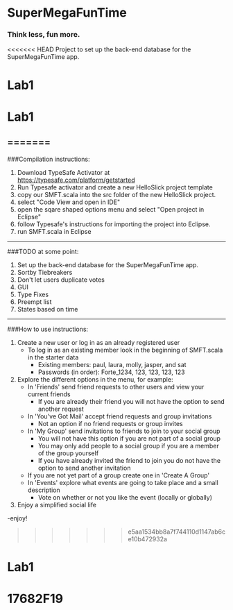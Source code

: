 SuperMegaFunTime
================
  
### Think less, fun more.
  


<<<<<<< HEAD
Project to set up the back-end database for the SuperMegaFunTime app.
# Lab1
# Lab1
=======
-------
###Compilation instructions:

1. Download TypeSafe Activator at https://typesafe.com/platform/getstarted
2. Run Typesafe activator and create a new HelloSlick project template
3. copy our SMFT.scala into the src folder of the new HelloSlick project.
4. select "Code View and open in IDE"
5. open the sqare shaped options menu and select "Open project in Eclipse"
6. follow Typesafe's instructions for importing the project into Eclipse.
7. run SMFT.scala in Eclipse

-------
###TODO at some point:
1. Set up the back-end database for the SuperMegaFunTime app.
2. Sortby Tiebreakers
3. Don't let users duplicate votes
4. GUI
5. Type Fixes
6. Preempt list
7. States based on time

-------
###How to use instructions:
1. Create a new user or log in as an already registered user
    - To log in as an existing member look in the beginning of SMFT.scala in the starter data
        - Existing members: paul, laura, molly, jasper, and sat
        - Passwords (in order): Forte_1234, 123, 123, 123, 123
2. Explore the different options in the menu, for example:
    - In 'Friends' send friend requests to other users and view your current friends
        - If you are already their friend you will not have the option to send another request
    - In 'You've Got Mail' accept friend requests and group invitations
        - Not an option if no friend requests or group invites
    - In 'My Group' send invitations to friends to join to your social group
        - You will not have this option if you are not part of a social group
        - You may only add people to a social group if you are a member of the group yourself
        - If you have already invited the friend to join you do not have the option to send
          another invitation
    - If you are not yet part of a group create one in 'Create A Group'
    - In 'Events' explore what events are going to take place and a small description
       - Vote on whether or not you like the event (locally or globally)
3. Enjoy a simplified social life

-enjoy!
>>>>>>> e5aa1534bb8a7f744110d1147ab6ce10b472932a
# Lab1
# 17682F19
